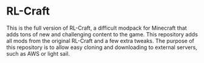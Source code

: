 # RL-Craft
This is the full version of RL-Craft, a difficult modpack for Minecraft that adds tons of new and challenging content to the game. This repository adds all mods from the original RL-Craft and a few extra tweaks. The purpose of this repository is to allow easy cloning and downloading to external servers, such as AWS or light sail. 
